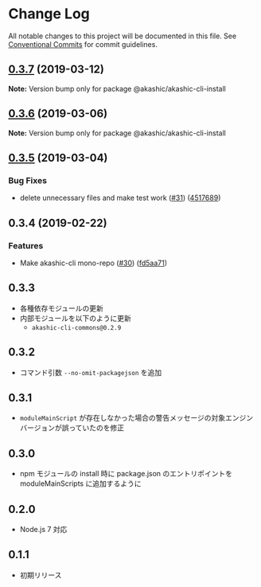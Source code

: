 # Change Log

All notable changes to this project will be documented in this file.
See [Conventional Commits](https://conventionalcommits.org) for commit guidelines.

## [0.3.7](https://github-com-akashic-cli/akashic-games/akashic-cli/compare/@akashic/akashic-cli-install@0.3.6...@akashic/akashic-cli-install@0.3.7) (2019-03-12)

**Note:** Version bump only for package @akashic/akashic-cli-install





## [0.3.6](https://github-com-akashic-cli/akashic-games/akashic-cli/compare/@akashic/akashic-cli-install@0.3.5...@akashic/akashic-cli-install@0.3.6) (2019-03-06)

**Note:** Version bump only for package @akashic/akashic-cli-install





## [0.3.5](https://github-com-akashic-cli/akashic-games/akashic-cli/compare/@akashic/akashic-cli-install@0.3.4...@akashic/akashic-cli-install@0.3.5) (2019-03-04)


### Bug Fixes

* delete unnecessary files and make test work ([#31](https://github-com-akashic-cli/akashic-games/akashic-cli/issues/31)) ([4517689](https://github-com-akashic-cli/akashic-games/akashic-cli/commit/4517689))





## 0.3.4 (2019-02-22)


### Features

* Make akashic-cli mono-repo ([#30](https://github-com-akashic-cli/akashic-games/akashic-cli/issues/30)) ([fd5aa71](https://github-com-akashic-cli/akashic-games/akashic-cli/commit/fd5aa71))





## 0.3.3
* 各種依存モジュールの更新
* 内部モジュールを以下のように更新
  * `akashic-cli-commons@0.2.9`

## 0.3.2
* コマンド引数 `--no-omit-packagejson` を追加

## 0.3.1
* `moduleMainScript` が存在しなかった場合の警告メッセージの対象エンジンバージョンが誤っていたのを修正

## 0.3.0
* npm モジュールの install 時に package.json のエントリポイントを moduleMainScripts に追加するように

## 0.2.0
* Node.js 7 対応

## 0.1.1

* 初期リリース
